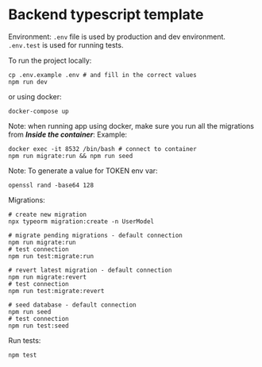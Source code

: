 # Backend typescript template

Environment:
`.env` file is used by production and dev environment. `.env.test` is used for running tests.

To run the project locally:
```shell
cp .env.example .env # and fill in the correct values
npm run dev 
```

or using docker:
```shell
docker-compose up
```
Note: when running app using docker, make sure you run all the migrations from ***Inside the container***:
Example:
```shell
docker exec -it 8532 /bin/bash # connect to container
npm run migrate:run && npm run seed
```
Note: To generate a value for TOKEN env var:
```shell
openssl rand -base64 128
```

Migrations:
```shell
# create new migration
npx typeorm migration:create -n UserModel

# migrate pending migrations - default connection
npm run migrate:run
# test connection
npm run test:migrate:run

# revert latest migration - default connection
npm run migrate:revert
# test connection
npm run test:migrate:revert

# seed database - default connection
npm run seed
# test connection
npm run test:seed
```

Run tests:
```shell
npm test
```
